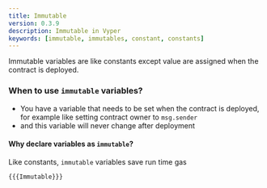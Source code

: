 ```yaml
---
title: Immutable
version: 0.3.9
description: Immutable in Vyper
keywords: [immutable, immutables, constant, constants]
---
```


Immutable variables are like constants except value are assigned when the contract is deployed.

### When to use `immutable` variables?

-   You have a variable that needs to be set when the contract is deployed,
    for example like setting contract owner to `msg.sender`
-   and this variable will never change after deployment

#### Why declare variables as `immutable`?

Like constants, `immutable` variables save run time gas

```vyper
{{{Immutable}}}
```
